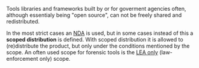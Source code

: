 Tools libraries and frameworks built by or for goverment agencies often,
although essentialy being "open source", can not be freely shared and
redistributed.

In the most strict cases an [NDA](NDA "wikilink") is used, but in some
cases instead of this a **scoped distribution** is defined. With scoped
distribution it is allowed to (re)distribute the product, but only under
the conditions mentioned by the scope. An often used scope for forensic
tools is the [LEA only](LEA_only "wikilink") (law-enforcement only)
scope.